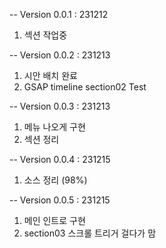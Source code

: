 -- Version 0.0.1 : 231212

1. 섹션 작업중

-- Version 0.0.2 : 231213

1. 시안 배치 완료
2. GSAP timeline section02 Test

-- Version 0.0.3 : 231213

1. 메뉴 나오게 구현
2. 섹션 정리

-- Version 0.0.4 : 231215

1. 소스 정리 (98%)

-- Version 0.0.5 : 231215

1. 메인 인트로 구현
2. section03 스크롤 트리거 걸다가 맘
